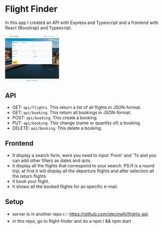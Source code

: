 # Flight Finder

In this app I created an API with Express and Typescript and a frontend with React (Boostrap) and Typescript.

<img src="/Screenshot Web - Flight Finder.jpg" alt="Screenshot Web" title="Screenshot Web" width="35%" height="35%"/>

## API
- GET: `api/flights`. This return a list of all flights in JSON-format.
- GET: `api/booking`. This return all bookings in JSON-format.
- POST: `api/booking`. This create a booking.
- PUT: `api/booking`. This change (name or quantity of) a booking.
- DELETE: `api/booking`. This delete a booking.

## Frontend

- It display a search form, were you need to input 'From' and 'To and you can add other filters as dates and qnts.
- It display all the flights that correspond to your search. 
     PS:If is a round trip, at first it will display all the departure flights and after selection all the return flights
- It book your flight.
- It shows all the booked flights for an specific e-mail.

## Setup
- server is in another repo 👉 https://github.com/stecinelli/flights-api
- in this repo, go to flight-finder and do a npm i && npm start
